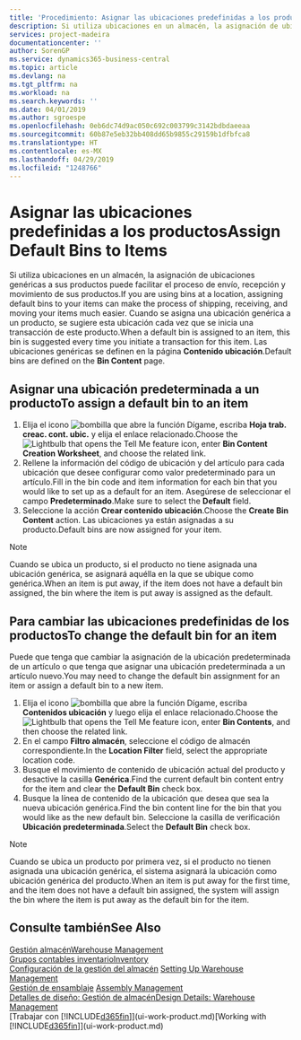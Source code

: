 ```yaml
---
title: 'Procedimiento: Asignar las ubicaciones predefinidas a los productos | Documentos de Microsoft'
description: Si utiliza ubicaciones en un almacén, la asignación de ubicaciones genéricas a sus productos puede facilitar el proceso de envío, recepción y movimiento de sus productos. Cuando se asigna una ubicación genérica a un producto, se sugiere esta ubicación cada vez que se inicia una transacción de este producto.
services: project-madeira
documentationcenter: ''
author: SorenGP
ms.service: dynamics365-business-central
ms.topic: article
ms.devlang: na
ms.tgt_pltfrm: na
ms.workload: na
ms.search.keywords: ''
ms.date: 04/01/2019
ms.author: sgroespe
ms.openlocfilehash: 0eb6dc74d9ac050c692c003799c3142bdbdaeeaa
ms.sourcegitcommit: 60b87e5eb32bb408dd65b9855c29159b1dfbfca8
ms.translationtype: HT
ms.contentlocale: es-MX
ms.lasthandoff: 04/29/2019
ms.locfileid: "1248766"
---
```

# <a name="assign-default-bins-to-items"></a><span data-ttu-id="4cf16-104">Asignar las ubicaciones predefinidas a los productos</span><span class="sxs-lookup"><span data-stu-id="4cf16-104">Assign Default Bins to Items</span></span>
<span data-ttu-id="4cf16-105">Si utiliza ubicaciones en un almacén, la asignación de ubicaciones genéricas a sus productos puede facilitar el proceso de envío, recepción y movimiento de sus productos.</span><span class="sxs-lookup"><span data-stu-id="4cf16-105">If you are using bins at a location, assigning default bins to your items can make the process of shipping, receiving, and moving your items much easier.</span></span> <span data-ttu-id="4cf16-106">Cuando se asigna una ubicación genérica a un producto, se sugiere esta ubicación cada vez que se inicia una transacción de este producto.</span><span class="sxs-lookup"><span data-stu-id="4cf16-106">When a default bin is assigned to an item, this bin is suggested every time you initiate a transaction for this item.</span></span> <span data-ttu-id="4cf16-107">Las ubicaciones genéricas se definen en la página **Contenido ubicación**.</span><span class="sxs-lookup"><span data-stu-id="4cf16-107">Default bins are defined on the **Bin Content** page.</span></span>  

## <a name="to-assign-a-default-bin-to-an-item"></a><span data-ttu-id="4cf16-108">Asignar una ubicación predeterminada a un producto</span><span class="sxs-lookup"><span data-stu-id="4cf16-108">To assign a default bin to an item</span></span>
1.  <span data-ttu-id="4cf16-109">Elija el icono ![bombilla que abre la función Dígame](media/ui-search/search_small.png "Dígame que desea hacer"), escriba **Hoja trab. creac. cont. ubic.** y elija el enlace relacionado.</span><span class="sxs-lookup"><span data-stu-id="4cf16-109">Choose the ![Lightbulb that opens the Tell Me feature](media/ui-search/search_small.png "Tell me what you want to do") icon, enter **Bin Content Creation Worksheet**, and choose the related link.</span></span>  
2.  <span data-ttu-id="4cf16-110">Rellene la información del código de ubicación y del artículo para cada ubicación que desee configurar como valor predeterminado para un artículo.</span><span class="sxs-lookup"><span data-stu-id="4cf16-110">Fill in the bin code and item information for each bin that you would like to set up as a default for an item.</span></span> <span data-ttu-id="4cf16-111">Asegúrese de seleccionar el campo **Predeterminado**.</span><span class="sxs-lookup"><span data-stu-id="4cf16-111">Make sure to select the **Default** field.</span></span>  
3.  <span data-ttu-id="4cf16-112">Seleccione la acción **Crear contenido ubicación**.</span><span class="sxs-lookup"><span data-stu-id="4cf16-112">Choose the **Create Bin Content** action.</span></span> <span data-ttu-id="4cf16-113">Las ubicaciones ya están asignadas a su producto.</span><span class="sxs-lookup"><span data-stu-id="4cf16-113">Default bins are now assigned for your item.</span></span>  

> [!NOTE]  
>  <span data-ttu-id="4cf16-114">Cuando se ubica un producto, si el producto no tiene asignada una ubicación genérica, se asignará aquélla en la que se ubique como genérica.</span><span class="sxs-lookup"><span data-stu-id="4cf16-114">When an item is put away, if the item does not have a default bin assigned, the bin where the item is put away is assigned as the default.</span></span>  

## <a name="to-change-the-default-bin-for-an-item"></a><span data-ttu-id="4cf16-115">Para cambiar las ubicaciones predefinidas de los productos</span><span class="sxs-lookup"><span data-stu-id="4cf16-115">To change the default bin for an item</span></span>  
<span data-ttu-id="4cf16-116">Puede que tenga que cambiar la asignación de la ubicación predeterminada de un artículo o que tenga que asignar una ubicación predeterminada a un artículo nuevo.</span><span class="sxs-lookup"><span data-stu-id="4cf16-116">You may need to change the default bin assignment for an item or assign a default bin to a new item.</span></span>    
1.  <span data-ttu-id="4cf16-117">Elija el icono ![bombilla que abre la función Dígame](media/ui-search/search_small.png "Dígame que desea hacer"), escriba **Contenidos ubicación** y luego elija el enlace relacionado.</span><span class="sxs-lookup"><span data-stu-id="4cf16-117">Choose the ![Lightbulb that opens the Tell Me feature](media/ui-search/search_small.png "Tell me what you want to do") icon, enter **Bin Contents**, and then choose the related link.</span></span>  
2.  <span data-ttu-id="4cf16-118">En el campo **Filtro almacén**, seleccione el código de almacén correspondiente.</span><span class="sxs-lookup"><span data-stu-id="4cf16-118">In the **Location Filter** field, select the appropriate location code.</span></span>  
3.  <span data-ttu-id="4cf16-119">Busque el movimiento de contenido de ubicación actual del producto y desactive la casilla **Genérica**.</span><span class="sxs-lookup"><span data-stu-id="4cf16-119">Find the current default bin content entry for the item and clear the **Default Bin** check box.</span></span>  
4.  <span data-ttu-id="4cf16-120">Busque la línea de contenido de la ubicación que desea que sea la nueva ubicación genérica.</span><span class="sxs-lookup"><span data-stu-id="4cf16-120">Find the bin content line for the bin that you would like as the new default bin.</span></span> <span data-ttu-id="4cf16-121">Seleccione la casilla de verificación **Ubicación predeterminada**.</span><span class="sxs-lookup"><span data-stu-id="4cf16-121">Select the **Default Bin** check box.</span></span>  

> [!NOTE]  
>  <span data-ttu-id="4cf16-122">Cuando se ubica un producto por primera vez, si el producto no tienen asignada una ubicación genérica, el sistema asignará la ubicación como ubicación genérica del producto.</span><span class="sxs-lookup"><span data-stu-id="4cf16-122">When an item is put away for the first time, and the item does not have a default bin assigned, the system will assign the bin where the item is put away as the default bin for the item.</span></span>  

## <a name="see-also"></a><span data-ttu-id="4cf16-123">Consulte también</span><span class="sxs-lookup"><span data-stu-id="4cf16-123">See Also</span></span>  
[<span data-ttu-id="4cf16-124">Gestión almacén</span><span class="sxs-lookup"><span data-stu-id="4cf16-124">Warehouse Management</span></span>](warehouse-manage-warehouse.md)  
[<span data-ttu-id="4cf16-125">Grupos contables inventario</span><span class="sxs-lookup"><span data-stu-id="4cf16-125">Inventory</span></span>](inventory-manage-inventory.md)  
<span data-ttu-id="4cf16-126">[Configuración de la gestión del almacén](warehouse-setup-warehouse.md)   </span><span class="sxs-lookup"><span data-stu-id="4cf16-126">[Setting Up Warehouse Management](warehouse-setup-warehouse.md)   </span></span>  
<span data-ttu-id="4cf16-127">[Gestión de ensamblaje](assembly-assemble-items.md)  </span><span class="sxs-lookup"><span data-stu-id="4cf16-127">[Assembly Management](assembly-assemble-items.md)  </span></span>  
[<span data-ttu-id="4cf16-128">Detalles de diseño: Gestión de almacén</span><span class="sxs-lookup"><span data-stu-id="4cf16-128">Design Details: Warehouse Management</span></span>](design-details-warehouse-management.md)  
<span data-ttu-id="4cf16-129">[Trabajar con [!INCLUDE[d365fin](includes/d365fin_md.md)]](ui-work-product.md)</span><span class="sxs-lookup"><span data-stu-id="4cf16-129">[Working with [!INCLUDE[d365fin](includes/d365fin_md.md)]](ui-work-product.md)</span></span>
